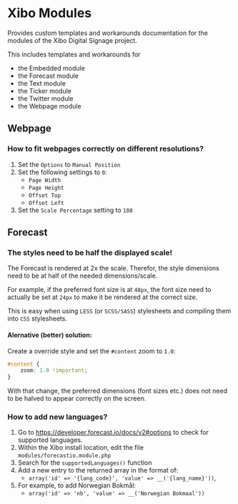 ﻿# Xibo Modules #

Provides custom templates and workarounds documentation for the modules of the 
Xibo Digital Signage project.

This includes templates and workarounds for

* the Embedded module
* the Forecast module
* the Text module
* the Ticker module
* the Twitter module
* the Webpage module


## Webpage ##

### How to fit webpages correctly on different resolutions? ###

1. Set the `Options` to `Manual Position`
2. Set the following settings to `0`:
    * `Page Width`
    * `Page Height`
    * `Offset Top`
    * `Offset Left`
3. Set the `Scale Percentage` setting to `100`

## Forecast ##

### The styles need to be half the displayed scale! ###

The Forecast is rendered at 2x the scale. Therefor, the style dimensions need 
to be at half of the needed dimensions/scale.

For example, if the preferred font size is at `48px`, the font size need to 
actually be set at `24px` to make it be rendered at the correct size.

This is easy when using `LESS` (or `SCSS/SASS`) stylesheets and 
compiling them into `CSS` stylesheets.

#### Alernative (better) solution: ###

Create a override style and set the `#content` zoom to `1.0`:

```css
#content {
    zoom: 1.0 !important;
}
```

With that change, the preferred dimensions (font sizes etc.) does not need to 
be halved to appear correctly on the screen.

### How to add new languages? ###

1. Go to <https://developer.forecast.io/docs/v2#options> to check for supported
   languages.
2. Within the Xibo install location, edit the file `modules/forecastio.module.php`
3. Search for the `supportedLanguages()` function
4. Add a new entry to the returned array in the format of:
    * `array('id' => '{lang_code}', 'value' => __('{lang_name}'))`,
5. For example, to add Norwegian Bokmål:
    * `array('id' => 'nb', 'value' => __('Norwegian Bokmaal'))`
